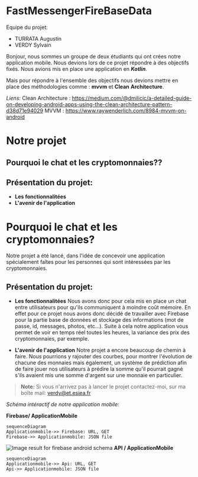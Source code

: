 # FastMessengerFireBaseData

Equipe du projet:
- TURRATA Augustin 
- VERDY Sylvain

Bonjour, nous sommes un groupe de deux étudiants qui ont crées notre application mobile.  Nous devions lors de ce projet répondre à des objectifs fixés. Nous avions mis en place une application en ***Kotlin***.

Mais pour répondre à l'ensemble des objectifs nous devions mettre en place des méthodologies comme : **mvvm** et **Clean** **Architecture**.

 *Liens:* 
Clean Architecture :  https://medium.com/@dmilicic/a-detailed-guide-on-developing-android-apps-using-the-clean-architecture-pattern-d38d71e94029
MVVM :  https://www.raywenderlich.com/8984-mvvm-on-android

 
# Notre projet

Pourquoi le chat et les cryptomonnaies??
-
Présentation du projet:
- 
- **Les fonctionnalitées**
- **L'avenir de l'application**



# Pourquoi le chat et les cryptomonnaies?
Notre projet a été lancé, dans l'idée de concevoir une application spécialement faîtes pour les personnes qui sont intéressées par les cryptomonnaies.  

Présentation du projet:
- 
- **Les fonctionnalitées**
Nous avons donc pour cela mis en place un chat entre utilisateurs pour qu'ils communiquent à moindre coût mémoire. En effet pour ce projet nous avons donc décidé de travailler avec Firebase pour la partie base de données et stockage des informations (mot de passe, id, messages, photos, etc...).
Suite à cela notre application vous permet de voir en temps réel toutes les heures, la variance des prix des cryptomonnaies, par exemple.


- **L'avenir de l'application**
Notre projet a encore beaucoup de chemin à faire. Nous pourrions y rajouter des courbes, pour montrer l'évolution de chacune des monnaies mais également, un système de prédiction afin de faire jouer nos utilisateurs à prédire la somme qu'il pourrait gagné s'ils avaient mis une somme d'argent sur une monnaie en particulier.





> **Note:**  Si vous n'arrivez pas à lancer le projet contactez-moi, sur ma boîte mail: verdy@et.esiea.fr
> 




*Schéma intéractif de notre application mobile:*


**Firebase/ ApplicationMobile**

```mermaid
sequenceDiagram
Applicationmobile->> Firebase: URL, GET 
Firebase->> Applicationmobile: JSON file
```
![Image result for firebase android schema](https://cloud.google.com/solutions/mobile/images/overview-firebase-appengine-standard.png)
**API / ApplicationMobile**
```mermaid
sequenceDiagram
Applicationmobile->> Api: URL, GET 
Api->> Applicationmobile: JSON file
```
